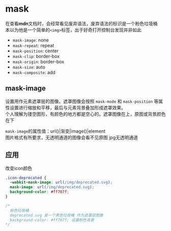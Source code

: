 # mask

在查看**mdn**文档时，会经常看见废弃语法，废弃语法的标识是一个粉色垃圾桶<span class="icon icon-deprecated"></span>  
本以为他是一个简单的`<img>`标签，出于好奇打开控制台发现并非如此

* `mask-image`: none
* `mask-repeat`: repeat
* `mask-position`: center
* `mask-clip`: border-box
* `mask-origin`: border-box
* `mask-size`: auto
* `mask-composite`: add

## mask-image

设置用作元素遮罩层的图像。遮罩图像会按照 `mask-mode`<span class="icon icon-experimental"></span>   和 `mask-position` 等属性设置进行缩放和平移，最后与元素背景叠加形成遮罩效果。  
个人理解为镂空图形，有颜色的地方都是空心的。遮罩图像在上，原图或背景颜色在下

`mask-image`的属性值：url()|渐变|image()|element  
图片格式有所要求，无透明通道的图像会看不见原图 jpg无透明通道

## 应用
改变icon颜色
```css
.icon-deprecated {
  -webkit-mask-image: url(/img/deprecated.svg);
  mask-image: url(/img/deprecated.svg);
  background-color: #ff707f;
}

/*
  粉色垃圾桶
  deprecated.svg 是一个黑色垃圾桶 作为遮罩层图像
  background-color: #ff707f; 设置粉色背景
*/
```

<style>
  @import '/css/common.css'
</style>
